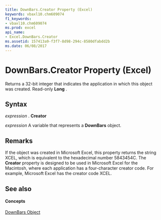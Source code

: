 ```yaml
---
title: DownBars.Creator Property (Excel)
keywords: vbaxl10.chm609074
f1_keywords:
- vbaxl10.chm609074
ms.prod: excel
api_name:
- Excel.DownBars.Creator
ms.assetid: 157413a9-f3f7-8d98-294c-8580dfabdd2b
ms.date: 06/08/2017
---
```



# DownBars.Creator Property (Excel)

Returns a 32-bit integer that indicates the application in which this object was created. Read-only  **Long** .


## Syntax

 _expression_ . **Creator**

 _expression_ A variable that represents a **DownBars** object.


## Remarks

If the object was created in Microsoft Excel, this property returns the string XCEL, which is equivalent to the hexadecimal number 5843454C. The  **Creator** property is designed to be used in Microsoft Excel for the Macintosh, where each application has a four-character creator code. For example, Microsoft Excel has the creator code XCEL.


## See also


#### Concepts


[DownBars Object](Excel.DownBars(objec).md)

